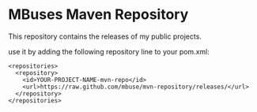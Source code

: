 # MBuses Maven Repository

This repository contains the releases of my public projects.

use it by adding the following repository line to your pom.xml:



    <repositories>
      <repository>
        <id>YOUR-PROJECT-NAME-mvn-repo</id>
        <url>https://raw.github.com/mbuse/mvn-repository/releases/</url>
      </repository>
    </repositories>


